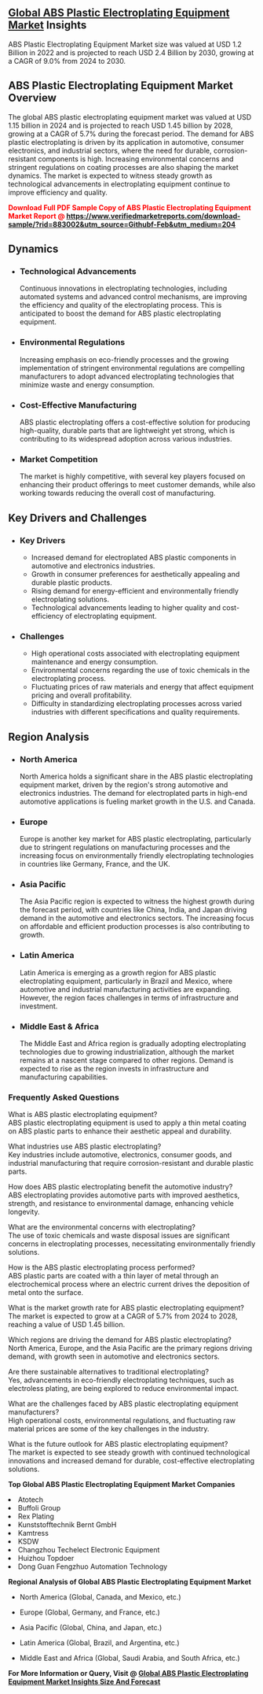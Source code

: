 <h2><a href="https://www.verifiedmarketreports.com/download-sample/?rid=883002&amp;utm_source=Githubf&amp;utm_medium=204" target="_blank">Global ABS Plastic Electroplating Equipment Market</a> Insights</h2><p>ABS Plastic Electroplating Equipment Market size was valued at USD 1.2 Billion in 2022 and is projected to reach USD 2.4 Billion by 2030, growing at a CAGR of 9.0% from 2024 to 2030.</p><p><h2>ABS Plastic Electroplating Equipment Market Overview</h2> <p>The global ABS plastic electroplating equipment market was valued at USD 1.15 billion in 2024 and is projected to reach USD 1.45 billion by 2028, growing at a CAGR of 5.7% during the forecast period. The demand for ABS plastic electroplating is driven by its application in automotive, consumer electronics, and industrial sectors, where the need for durable, corrosion-resistant components is high. Increasing environmental concerns and stringent regulations on coating processes are also shaping the market dynamics. The market is expected to witness steady growth as technological advancements in electroplating equipment continue to improve efficiency and quality.</p> <p><strong><p><span class=""><span style="color: #ff0000;"><strong>Download Full PDF Sample Copy of ABS Plastic Electroplating Equipment Market Report</strong> @ </span><a href="https://www.verifiedmarketreports.com/download-sample/?rid=883002&amp;utm_source=Githubf-Feb&amp;utm_medium=204" target="_blank">https://www.verifiedmarketreports.com/download-sample/?rid=883002&amp;utm_source=Githubf-Feb&amp;utm_medium=204</a></span></p></strong></p> <h2>Dynamics</h2> <ul> <li><h3>Technological Advancements</h3>Continuous innovations in electroplating technologies, including automated systems and advanced control mechanisms, are improving the efficiency and quality of the electroplating process. This is anticipated to boost the demand for ABS plastic electroplating equipment.</li> <li><h3>Environmental Regulations</h3>Increasing emphasis on eco-friendly processes and the growing implementation of stringent environmental regulations are compelling manufacturers to adopt advanced electroplating technologies that minimize waste and energy consumption.</li> <li><h3>Cost-Effective Manufacturing</h3>ABS plastic electroplating offers a cost-effective solution for producing high-quality, durable parts that are lightweight yet strong, which is contributing to its widespread adoption across various industries.</li> <li><h3>Market Competition</h3>The market is highly competitive, with several key players focused on enhancing their product offerings to meet customer demands, while also working towards reducing the overall cost of manufacturing.</li> </ul> <h2>Key Drivers and Challenges</h2> <ul> <li><h3>Key Drivers</h3> <ul> <li>Increased demand for electroplated ABS plastic components in automotive and electronics industries.</li> <li>Growth in consumer preferences for aesthetically appealing and durable plastic products.</li> <li>Rising demand for energy-efficient and environmentally friendly electroplating solutions.</li> <li>Technological advancements leading to higher quality and cost-efficiency of electroplating equipment.</li> </ul> </li> <li><h3>Challenges</h3> <ul> <li>High operational costs associated with electroplating equipment maintenance and energy consumption.</li> <li>Environmental concerns regarding the use of toxic chemicals in the electroplating process.</li> <li>Fluctuating prices of raw materials and energy that affect equipment pricing and overall profitability.</li> <li>Difficulty in standardizing electroplating processes across varied industries with different specifications and quality requirements.</li> </ul> </li> </ul> <h2>Region Analysis</h2> <ul> <li><h3>North America</h3>North America holds a significant share in the ABS plastic electroplating equipment market, driven by the region's strong automotive and electronics industries. The demand for electroplated parts in high-end automotive applications is fueling market growth in the U.S. and Canada.</li> <li><h3>Europe</h3>Europe is another key market for ABS plastic electroplating, particularly due to stringent regulations on manufacturing processes and the increasing focus on environmentally friendly electroplating technologies in countries like Germany, France, and the UK.</li> <li><h3>Asia Pacific</h3>The Asia Pacific region is expected to witness the highest growth during the forecast period, with countries like China, India, and Japan driving demand in the automotive and electronics sectors. The increasing focus on affordable and efficient production processes is also contributing to growth.</li> <li><h3>Latin America</h3>Latin America is emerging as a growth region for ABS plastic electroplating equipment, particularly in Brazil and Mexico, where automotive and industrial manufacturing activities are expanding. However, the region faces challenges in terms of infrastructure and investment.</li> <li><h3>Middle East & Africa</h3>The Middle East and Africa region is gradually adopting electroplating technologies due to growing industrialization, although the market remains at a nascent stage compared to other regions. Demand is expected to rise as the region invests in infrastructure and manufacturing capabilities.</li> </ul> <h3>Frequently Asked Questions</h3> <p>What is ABS plastic electroplating equipment? <br> ABS plastic electroplating equipment is used to apply a thin metal coating on ABS plastic parts to enhance their aesthetic appeal and durability.</p> <p>What industries use ABS plastic electroplating? <br> Key industries include automotive, electronics, consumer goods, and industrial manufacturing that require corrosion-resistant and durable plastic parts.</p> <p>How does ABS plastic electroplating benefit the automotive industry? <br> ABS electroplating provides automotive parts with improved aesthetics, strength, and resistance to environmental damage, enhancing vehicle longevity.</p> <p>What are the environmental concerns with electroplating? <br> The use of toxic chemicals and waste disposal issues are significant concerns in electroplating processes, necessitating environmentally friendly solutions.</p> <p>How is the ABS plastic electroplating process performed? <br> ABS plastic parts are coated with a thin layer of metal through an electrochemical process where an electric current drives the deposition of metal onto the surface.</p> <p>What is the market growth rate for ABS plastic electroplating equipment? <br> The market is expected to grow at a CAGR of 5.7% from 2024 to 2028, reaching a value of USD 1.45 billion.</p> <p>Which regions are driving the demand for ABS plastic electroplating? <br> North America, Europe, and the Asia Pacific are the primary regions driving demand, with growth seen in automotive and electronics sectors.</p> <p>Are there sustainable alternatives to traditional electroplating? <br> Yes, advancements in eco-friendly electroplating techniques, such as electroless plating, are being explored to reduce environmental impact.</p> <p>What are the challenges faced by ABS plastic electroplating equipment manufacturers? <br> High operational costs, environmental regulations, and fluctuating raw material prices are some of the key challenges in the industry.</p> <p>What is the future outlook for ABS plastic electroplating equipment? <br> The market is expected to see steady growth with continued technological innovations and increased demand for durable, cost-effective electroplating solutions.</p> </p><p><strong>Top Global ABS Plastic Electroplating Equipment Market Companies</strong></p><div data-test-id=""><p><li>Atotech</li><li> Buffoli Group</li><li> Rex Plating</li><li> Kunststofftechnik Bernt GmbH</li><li> Kamtress</li><li> KSDW</li><li> Changzhou Techelect Electronic Equipment</li><li> Huizhou Topdoer</li><li> Dong Guan Fengzhuo Automation Technology</li></p><div><strong>Regional Analysis of&nbsp;Global ABS Plastic Electroplating Equipment Market</strong></div><ul><li dir="ltr"><p dir="ltr">North America&nbsp;(Global, Canada, and Mexico, etc.)</p></li><li dir="ltr"><p dir="ltr">Europe (Global, Germany, and France, etc.)</p></li><li dir="ltr"><p dir="ltr">Asia Pacific&nbsp;(Global, China, and Japan, etc.)</p></li><li dir="ltr"><p dir="ltr">Latin America&nbsp;(Global, Brazil, and Argentina, etc.)</p></li><li dir="ltr">Middle East and Africa&nbsp;(Global, Saudi Arabia, and South Africa, etc.)</li></ul><p><strong>For More Information or Query, Visit @&nbsp;</strong><strong><a href="https://www.verifiedmarketreports.com/product/abs-plastic-electroplating-equipment-market/?utm_source=Githubf&amp;utm_medium=204" target="_blank">Global ABS Plastic Electroplating Equipment Market Insights Size And Forecast</a></strong></p></div>
